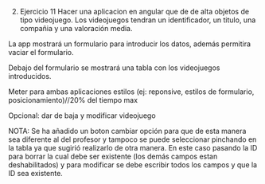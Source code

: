 2) Ejercicio 11 Hacer una aplicacion en angular que de de alta objetos de tipo videojuego. Los videojuegos tendran
un identificador, un titulo, una compañia y una valoración media. 

La app mostrará un formulario para introducir los datos, además permitira vaciar el formulario.

Debajo del formulario se mostrará una tabla con los videojuegos introducidos.

Meter para ambas aplicaciones estilos (ej: reponsive, estilos de formulario, posicionamiento)//20% del tiempo max

Opcional: dar de baja y modificar videojuego

NOTA: Se ha añadido un boton cambiar opción para que de esta manera sea diferente al del profesor y tampoco se puede seleccionar pinchando en la tabla ya que sugirió realizarlo de otra manera. En este caso pasando la ID para borrar la cual debe ser existente (los demás campos estan deshabilitados) y para modificar se debe escribir todos los campos y que la ID sea existente.
